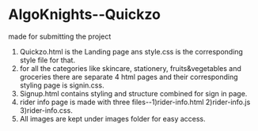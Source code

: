 # AlgoKnights--Quickzo
made for submitting the project
1. Quickzo.html is the Landing page ans style.css is the corresponding style file for that.
2. for all the categories like skincare, stationery, fruits&vegetables and groceries there are separate 4 html pages and their corresponding styling page is signin.css.
3. Signup.html contains styling and structure combined for sign in page.
4. rider info page is made with three files--1)rider-info.html  2)rider-info.js  3)rider-info.css.
5. All images are kept under images folder for easy access.
